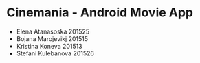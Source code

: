 # Cinemania - Android Movie App
- Elena Atanasoska 201525
- Bojana Marojevikj 201515
- Kristina Koneva 201513
- Stefani Kulebanova 201526

